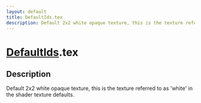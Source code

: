 ```yaml
---
layout: default
title: DefaultIds.tex
description: Default 2x2 white opaque texture, this is the texture referred to as 'white' in the shader texture defaults.
---
```

# [DefaultIds]({{site.url}}/Pages/Reference/DefaultIds.html).tex

## Description
Default 2x2 white opaque texture, this is the texture referred to as 'white'
in the shader texture defaults.

